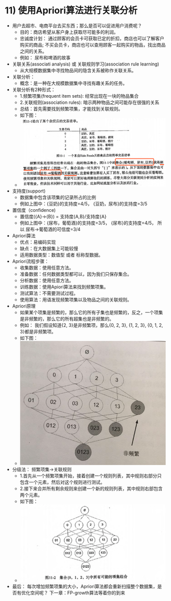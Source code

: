 
# 11) 使用Apriori算法进行关联分析

* 用户去超市、电商平台去买东西；那么是否可以促进用户消费呢？
    * 目的：商店希望从客户身上获取尽可能多的利润。
    * 忠诚度计划： 通过顾客的会员卡可获取已定的折扣，商店也可以了解客户购买的商品; 不买会员卡，商店也可以查用顾客一起购买的物品，找出商品之间的关系。
    * 例如： 尿布和啤酒的故事
* 关联关系(associati analysis) 或 关联规则学习(association rule learning)
    * 从大规模数据集中寻找物品间的隐含关系被称作关联关系。
* 关联分析：
    * 概念：是一种在大规模数据集中寻找有趣关系的任务。
* 关联分析有2种形式：
    * 1.频繁项集(frequent item sets): 经常出现在一块的物品集合
    * 2.关联规则(association rules): 暗示两种物品之间可能存在很强的关系
    * 总结：首先需要找到频繁项集，才能找到关联规则。
    * 如下图：
    * ![交易清单](/images/11.Apriori/交易清单.png)
* 支持度(support)
    * 数据集中包含该项集的记录所占的比例
    * 例如上图中：{豆奶}的支持度=4/5， {豆奶，尿布}的支持度=3/5
* 置信度（confidence)
    * 置信度({A}->{B}) = 支持度{A,B}/支持度{A} 
    * 例如上图中：{尿布，葡萄酒}的支持度=3/5， {尿布}的支持度=4/5， 所以 尿布->葡萄酒的可信度=3/4
 * Apriori算法
    * 优点：易编码实现
    * 缺点：在大数据集上可能较慢
    * 适用数据类型：数值型 或者 标称型数据。
 * Apriori流程步骤：
    * 收集数据：使用任意方法。
    * 准备数据：任何数据类型都可以，因为我们只保存集合。
    * 分析数据：使用任意方法。
    * 训练数据：使用Apiori算法来找到频繁项集。
    * 测试算法：不需要测试过程。
    * 使用算法：用语发现频繁项集以及物品之间的关联规则。
* Apriori原理
    * 如果某个项集是频繁的，那么它的所有子集也是频繁的，反之，一个项集是非频繁的，那么它的所有超集也是非频繁的。
    * 例如： 我们假设知道{2, 3}是非频繁项，那么{0, 2, 3}, {1, 2, 3}, {0, 1, 2, 3}都是非频繁项。
    * 如下图：
    * ![非频繁项集](/images/11.Apriori/非频繁项集.png)
* 分级法： 频繁项集->关联规则
    * 1.首先从一个频繁项集开始，接着创建一个规则列表，其中规则右部分只包含一个元素，然后对这个规则进行测试。
    * 2.接下来合并所有剩余规则来创建一个新的规则列表，其中规则右部包含两个元素。
    * 如下图：
    * ![所有可能的项集组合](/images/11.Apriori/所有可能的项集组合.png)
* 最后： 每次增加频繁项集的大小，Apriori算法都会重新扫描整个数据集，是否有优化空间呢？ 下一章：FP-growth算法等着你的到来
